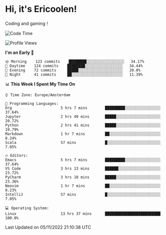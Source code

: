 # Hi, it's Ericoolen!
Coding and gaming！

<!--START_SECTION:waka-->
![Code Time](http://img.shields.io/badge/Code%20Time-510%20hrs%2059%20mins-blue)

![Profile Views](http://img.shields.io/badge/Profile%20Views-5-blue)

**I'm an Early 🐤** 

```text
🌞 Morning    123 commits    ████████░░░░░░░░░░░░░░░░░   34.17% 
🌆 Daytime    124 commits    ████████░░░░░░░░░░░░░░░░░   34.44% 
🌃 Evening    72 commits     █████░░░░░░░░░░░░░░░░░░░░   20.0% 
🌙 Night      41 commits     ██░░░░░░░░░░░░░░░░░░░░░░░   11.39%

```


📊 **This Week I Spent My Time On** 

```text
⌚︎ Time Zone: Europe/Amsterdam

💬 Programming Languages: 
Org                      5 hrs 7 mins        █████████░░░░░░░░░░░░░░░░   37.64% 
Jupyter                  2 hrs 49 mins       █████░░░░░░░░░░░░░░░░░░░░   20.72% 
Python                   2 hrs 41 mins       █████░░░░░░░░░░░░░░░░░░░░   19.79% 
Markdown                 1 hr 7 mins         ██░░░░░░░░░░░░░░░░░░░░░░░   8.24% 
Scala                    57 mins             █░░░░░░░░░░░░░░░░░░░░░░░░   7.05%

🔥 Editors: 
Emacs                    5 hrs 7 mins        █████████░░░░░░░░░░░░░░░░   37.64% 
VS Code                  3 hrs 13 mins       ██████░░░░░░░░░░░░░░░░░░░   23.72% 
PyCharm                  3 hrs 10 mins       █████░░░░░░░░░░░░░░░░░░░░   23.36% 
Neovim                   1 hr 7 mins         ██░░░░░░░░░░░░░░░░░░░░░░░   8.23% 
IntelliJ                 57 mins             █░░░░░░░░░░░░░░░░░░░░░░░░   7.05%

💻 Operating System: 
Linux                    13 hrs 37 mins      █████████████████████████   100.0%

```


 Last Updated on 05/11/2022 21:10:38 UTC
<!--END_SECTION:waka-->


